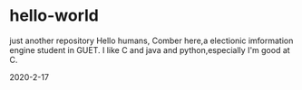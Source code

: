 # hello-world
just another repository 
Hello humans,
  Comber here,a electionic imformation engine student in GUET.
I like C and java and python,especially I'm good at C.






2020-2-17
